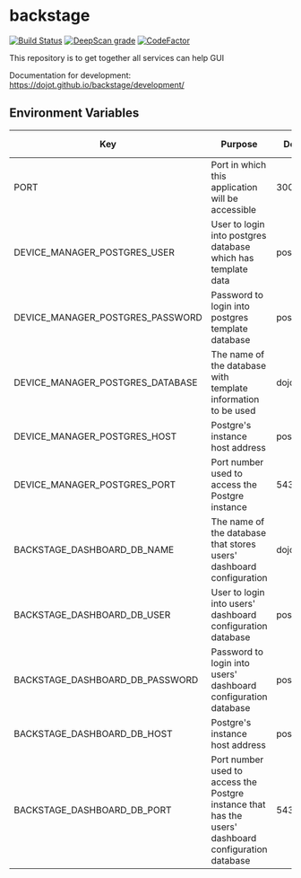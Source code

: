 # backstage
[![Build Status](https://travis-ci.com/dojot/backstage.svg?branch=master)](https://travis-ci.com/dojot/backstage) [![DeepScan grade](https://deepscan.io/api/teams/2714/projects/3991/branches/33559/badge/grade.svg)](https://deepscan.io/dashboard#view=project&tid=2714&pid=3991&bid=33559) [![CodeFactor](https://www.codefactor.io/repository/github/dojot/backstage/badge)](https://www.codefactor.io/repository/github/dojot/backstage)

This repository is to get together all services can help GUI

Documentation for development: https://dojot.github.io/backstage/development/

## **Environment Variables**
Key                        | Purpose                                                  | Default Value      | Valid Values |
-------------------------- | -------------------------------------------------------- | ---------------    | -----------  |
PORT                                 | Port in which this application will be accessible         | 3005               | Integer      |
DEVICE_MANAGER_POSTGRES_USER         | User to login into postgres database which has template data                     | postgres           | String       |
DEVICE_MANAGER_POSTGRES_PASSWORD     | Password to login into postgres template database                 | postgres           | String       |
DEVICE_MANAGER_POSTGRES_DATABASE     | The name of the database with template information to be used            | dojot_devm         | String       |
DEVICE_MANAGER_POSTGRES_HOST         | Postgre's instance host address                          | postgres           | String       |
DEVICE_MANAGER_POSTGRES_PORT         | Port number used to access the Postgre instance                    | 5432               | Integer      |
BACKSTAGE_DASHBOARD_DB_NAME          | The name of the database that stores users' dashboard configuration| dojot_dash_users           | String       |
BACKSTAGE_DASHBOARD_DB_USER          | User to login into users' dashboard configuration database| postgres           | String       |
BACKSTAGE_DASHBOARD_DB_PASSWORD      | Password to login into users' dashboard configuration database                     | postgres           | String       |
BACKSTAGE_DASHBOARD_DB_HOST          | Postgre's instance host address                    | postgres           | String       |
BACKSTAGE_DASHBOARD_DB_PORT          | Port number used to access the Postgre instance that has the users' dashboard configuration database | 5432           | Integer       |
